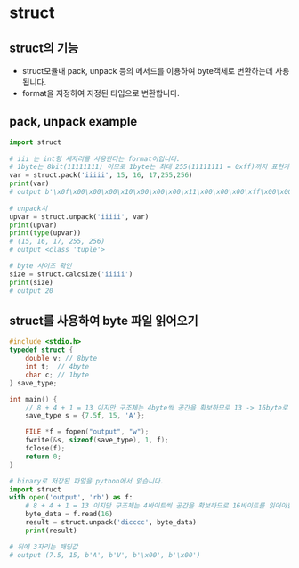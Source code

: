 # struct

## struct의 기능
- struct모듈내 pack, unpack 등의 메서드를 이용하여 byte객체로 변환하는데 사용됩니다.
- format을 지정하여 지정된 타입으로 변환합니다.

## pack, unpack example
```python
import struct
 
# iii 는 int형 세자리를 사용한다는 format이입니다.
# 1byte는 8bit(11111111) 이므로 1byte는 최대 255(11111111 = 0xff)까지 표현가능합니다.
var = struct.pack('iiiii', 15, 16, 17,255,256)
print(var)
# output b'\x0f\x00\x00\x00\x10\x00\x00\x00\x11\x00\x00\x00\xff\x00\x00\x00\x00\x01\x00\x00'
 
# unpack시 
upvar = struct.unpack('iiiii', var)
print(upvar)
print(type(upvar))
# (15, 16, 17, 255, 256)
# output <class 'tuple'>

# byte 사이즈 확인
size = struct.calcsize('iiiii')
print(size)
# output 20
```

## struct를 사용하여 byte 파일 읽어오기

```c
#include <stdio.h>
typedef struct { 
    double v; // 8byte
    int t;  // 4byte
    char c; // 1byte
} save_type;

int main() {
    // 8 + 4 + 1 = 13 이지만 구조체는 4byte씩 공간을 확보하므로 13 -> 16byte로 저장된다.
    save_type s = {7.5f, 15, 'A'};

    FILE *f = fopen("output", "w");
    fwrite(&s, sizeof(save_type), 1, f);
    fclose(f);
    return 0;
}
```
```python
# binary로 저장된 파일을 python에서 읽습니다.
import struct
with open('output', 'rb') as f:
    # 8 + 4 + 1 = 13 이지만 구조체는 4바이트씩 공간을 확보하므로 16바이트를 읽어야한다.
    byte_data = f.read(16)
    result = struct.unpack('dicccc', byte_data)
    print(result)

# 뒤에 3자리는 패딩값
# output (7.5, 15, b'A', b'V', b'\x00', b'\x00')
```




